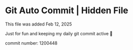 # Git Auto Commit | Hidden File

This file was added Feb 12, 2025

Just for fun and keeping my daily git commit active 🤪

commit number: 1200448
